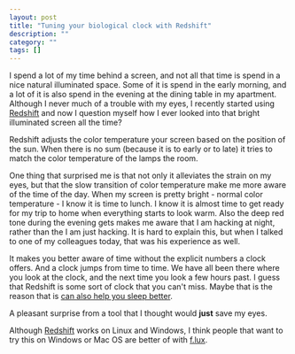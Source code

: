 ```yaml
---
layout: post
title: "Tuning your biological clock with Redshift"
description: ""
category: ""
tags: []
---
```


I spend a lot of my time behind a screen, and not all that time is
spend in a nice natural illuminated space.
Some of it is spend in the early morning, and a lot of it is also spend
in the evening at the dining table in my apartment. Although
I never much of a trouble with my eyes, I recently started using
[Redshift](http://jonls.dk/redshift/) and now I question myself how I 
ever looked into that bright illuminated screen all the time?

Redshift adjusts the color temperature your screen based on the position of
the sun. When there is no sum (because it is to early or to late) it tries to match
the color temperature of the lamps the room.

One thing that surprised me is that not only it alleviates the strain on my eyes,
but that the slow transition of color temperature make me more aware of the time of the day.
When my screen is pretty bright - normal color temperature - I know it is time to
lunch. I know it is almost time to get ready for my trip to home when everything
starts to look warm. Also the deep red tone during the evening gets makes me aware
that I am hacking at night, rather than the I am just hacking. It is hard to
explain this, but when I talked to one of my colleagues today, that was his
experience as well.

It makes you better aware of time without the explicit numbers
a clock offers. And a clock jumps from time to time. We have all been there where
you look at the clock, and the next time you look a few hours past. I guess that
Redshift is some sort of clock that you can't miss. Maybe that is the reason
that is [can also help you sleep better](http://edition.cnn.com/2010/TECH/05/13/sleep.gadgets.ipad/index.html).

A pleasant surprise from a tool that I thought would __just__ save my eyes.

Although [Redshift](http://jonls.dk/redshift/) works on Linux and Windows,
I think people that want to try this on Windows or Mac OS are better of 
with [f.lux](http://justgetflux.com/).
